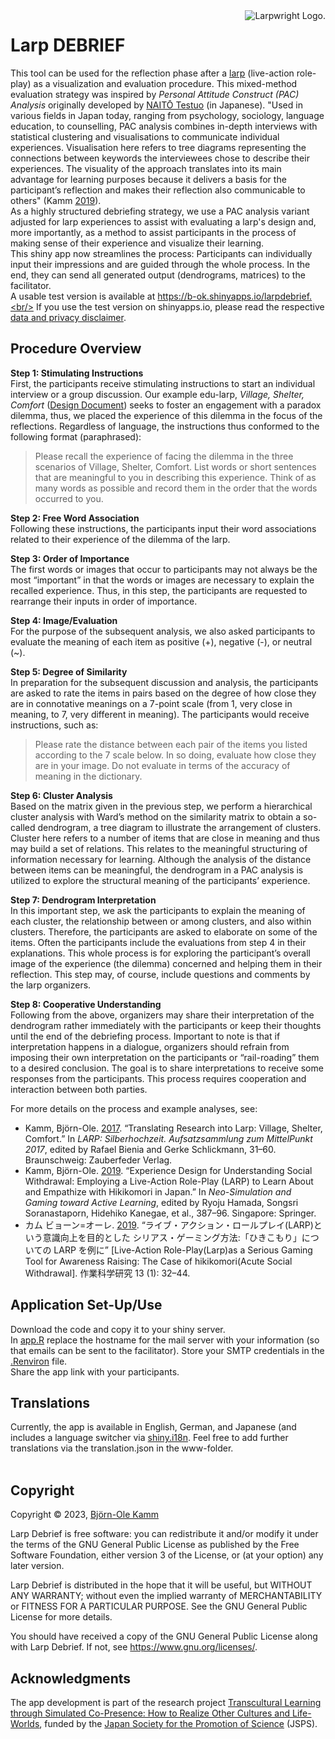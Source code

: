 <picture>
  <source media="(prefers-color-scheme: dark)" srcset="https://www.larpwright.online/assets/ldf_logo_wh.png">
  <source media="(prefers-color-scheme: light)" srcset="https://www.larpwright.online/assets/ldf_logo_bl.png">
  <img align="right" alt="Larpwright Logo." src="https://www.larpwright.online/assets/ldf_logo_bl.png">
</picture>

# Larp DEBRIEF

This tool can be used for the reflection phase after a [larp](https://nordiclarp.org/wiki/Larp) (live-action role-play) as a visualization and evaluation procedure. This mixed-method evaluation strategy was inspired by *Personal Attitude Construct (PAC) Analysis* originally developed by [NAITŌ Testuo](https://pacanalysis.jimdofree.com/) (in Japanese). "Used in various fields in Japan today, ranging from psychology, sociology, language education, to counselling, PAC analysis combines in-depth interviews with statistical clustering and visualisations to communicate individual experiences. Visualisation here refers to tree diagrams representing the connections between keywords the interviewees chose to describe their experiences. The visuality of the approach translates into its main advantage for learning purposes because it delivers a basis for the participant’s reflection and makes their reflection also communicable to others" (Kamm [2019](https://doi.org/10.1007/978-981-13-8039-6_36)). <br/>
As a highly structured debriefing strategy, we use a PAC analysis variant adjusted for larp experiences to assist with evaluating a larp's design and, more importantly, as a method to assist participants in the process of making sense of their experience and visualize their learning. <br/>
This shiny app now streamlines the process: Participants can individually input their impressions and are guided through the whole process. In the end, they can send all generated output (dendrograms, matrices) to the facilitator. <br/>
A usable test version is available at https://b-ok.shinyapps.io/larpdebrief.<br/>
If you use the test version on shinyapps.io, please read the respective [data and privacy disclaimer](https://www.larpwright.online/debrief/#data_privacy).

## Procedure Overview
**Step 1: Stimulating Instructions**<br/>
First, the participants receive stimulating instructions to start an individual interview or a group discussion. Our example edu-larp, *Village, Shelter, Comfort* ([Design Document](https://www.b-ok.de/vsc_larp/)) seeks to foster an engagement with a paradox dilemma, thus, we placed the experience of this dilemma in the focus of the reflections. Regardless of language, the instructions thus conformed to the following format (paraphrased):
> Please recall the experience of facing the dilemma in the three scenarios of Village, Shelter, Comfort. List words or short sentences that are meaningful to you in describing this experience. Think of as many words as possible and record them in the order that the words occurred to you.

**Step 2: Free Word Association**<br/>
Following these instructions, the participants input their word associations related to their experience of the dilemma of the larp.

**Step 3: Order of Importance**<br/>
The first words or images that occur to participants may not always be the most “important” in that the words or images are necessary to explain the recalled experience. Thus, in this step, the participants are requested to rearrange their inputs in order of importance.

**Step 4: Image/Evaluation**<br/>
For the purpose of the subsequent analysis, we also asked participants to evaluate the meaning of each item as positive (+), negative (-), or neutral (~).

**Step 5: Degree of Similarity**<br/>
In preparation for the subsequent discussion and analysis, the participants are asked to rate the items in pairs based on the degree of how close they are in connotative meanings on a 7-point scale (from 1, very close in meaning, to 7, very different in meaning). The participants would receive instructions, such as:
> Please rate the distance between each pair of the items you listed according to the 7 scale below. In so doing, evaluate how close they are in your image. Do not evaluate in terms of the accuracy of meaning in the dictionary.

**Step 6: Cluster Analysis**<br/>
Based on the matrix given in the previous step, we perform a hierarchical cluster analysis with Ward’s method on the similarity matrix to obtain a so-called dendrogram, a tree diagram to illustrate the arrangement of clusters. Cluster here refers to a number of items that are close in meaning and thus may build a set of relations. This relates to the meaningful structuring of information necessary for learning.
Although the analysis of the distance between items can be meaningful, the dendrogram in a PAC analysis is utilized to explore the structural meaning of the participants’ experience.

**Step 7: Dendrogram Interpretation**<br/>
In this important step, we ask the participants to explain the meaning of each cluster, the relationship between or among clusters, and also within clusters. Therefore, the participants are asked to elaborate on some of the items. Often the participants include the evaluations from step 4 in their explanations. This whole process is for exploring the participant’s overall image of the experience (the dilemma) concerned and helping them in their reflection. This step may, of course, include questions and comments by the larp organizers.

**Step 8: Cooperative Understanding**<br/>
Following from the above, organizers may share their interpretation of the dendrogram rather immediately with the participants or keep their thoughts until the end of the debriefing process. Important to note is that if interpretation happens in a dialogue, organizers should refrain from imposing their own interpretation on the participants or  “rail-roading” them to a desired conclusion. The goal is to share interpretations to receive some responses from the participants. This process requires cooperation and interaction between both parties.

For more details on the process and example analyses, see:<br/>
- Kamm, Björn-Ole. [2017](https://www.academia.edu/98921787/Translating_Research_into_Larp_Village_Shelter_Comfort). “Translating Research into Larp: Village, Shelter, Comfort.” In *LARP: Silberhochzeit. Aufsatzsammlung zum MittelPunkt 2017*, edited by Rafael Bienia and Gerke Schlickmann, 31–60. Braunschweig: Zauberfeder Verlag.<br/>
- Kamm, Björn-Ole. [2019](https://doi.org/10.1007/978-981-13-8039-6_36). “Experience Design for Understanding Social Withdrawal: Employing a Live-Action Role-Play (LARP) to Learn About and Empathize with Hikikomori in Japan.” In *Neo-Simulation and Gaming toward Active Learning*, edited by Ryoju Hamada, Songsri Soranastaporn, Hidehiko Kanegae, et al., 387–96. Singapore: Springer.<br/>
- カム ビョーン=オーレ. [2019](https://doi.org/10.32191/jjos.13.1_32). “ライブ・アクション・ロールプレイ(LARP)という意識向上を目的とした シリアス・ゲーミング方法:「ひきこもり」についての LARP を例に” [Live-Action Role-Play(Larp)as a Serious Gaming Tool for Awareness Raising: The Case of hikikomori(Acute Social Withdrawal]. 作業科学研究 13 (1): 32–44.

## Application Set-Up/Use
Download the code and copy it to your shiny server.<br/>
In [app.R](app.R) replace the hostname for the mail server with your information (so that emails can be sent to the facilitator). Store your SMTP credentials in the [.Renviron](.Renviron) file.<br/>
Share the app link with your participants.

## Translations
Currently, the app is available in English, German, and Japanese (and includes a language switcher via [shiny.i18n](https://github.com/Appsilon/shiny.i18n). Feel free to add further translations via the translation.json in the www-folder.<br/><br/>

## Copyright
Copyright &copy; 2023, [Björn-Ole Kamm](https://www.b-ok.de)

Larp Debrief is free software: you can redistribute it and/or modify it under the terms of the GNU General Public License as published by the Free Software Foundation, either version 3 of the License, or (at your option) any later version.

Larp Debrief is distributed in the hope that it will be useful, but WITHOUT ANY WARRANTY; without even the implied warranty of MERCHANTABILITY or FITNESS FOR A PARTICULAR PURPOSE. See the GNU General Public License for more details.

You should have received a copy of the GNU General Public License along with Larp Debrief. If not, see https://www.gnu.org/licenses/.

## Acknowledgments
The app development is part of the research project [Transcultural Learning through Simulated Co-Presence: How to Realize Other Cultures and Life-Worlds](https://kaken.nii.ac.jp/en/grant/KAKENHI-PROJECT-19KT0028/), funded by the [Japan Society for the Promotion of Science](https://www.jsps.go.jp/english/) (JSPS).
